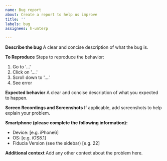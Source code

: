 ```yaml
---
name: Bug report
about: Create a report to help us improve
title: ''
labels: bug
assignees: h-unterp

---
```


**Describe the bug**
A clear and concise description of what the bug is.

**To Reproduce**
Steps to reproduce the behavior:
1. Go to '...'
2. Click on '....'
3. Scroll down to '....'
4. See error

**Expected behavior**
A clear and concise description of what you expected to happen.

**Screen Recordings and Screenshots**
If applicable, add screenshots to help explain your problem.


**Smartphone (please complete the following information):**
 - Device: [e.g. iPhone6]
 - OS: [e.g. iOS8.1]
 - Fiducia Version (see the sidebar) [e.g. 22]

**Additional context**
Add any other context about the problem here.
